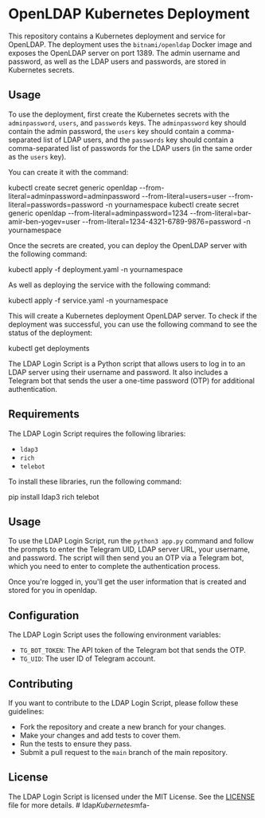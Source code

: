 # OpenLDAP Kubernetes Deployment

This repository contains a Kubernetes deployment and service for OpenLDAP. The deployment uses the `bitnami/openldap` Docker image and exposes the OpenLDAP server on port 1389. The admin username and password, as well as the LDAP users and passwords, are stored in Kubernetes secrets.

## Usage

To use the deployment, first create the Kubernetes secrets with the `adminpassword`, `users`, and `passwords` keys. The `adminpassword` key should contain the admin password, the `users` key should contain a comma-separated list of LDAP users, and the `passwords` key should contain a comma-separated list of passwords for the LDAP users (in the same order as the `users` key).

You can create it with the command:

kubectl create secret generic openldap --from-literal=adminpassword=adminpassword --from-literal=users=user --from-literal=passwords=password -n yournamespace
kubectl create secret generic openldap --from-literal=adminpassword=1234 --from-literal=bar-amir-ben-yogev=user --from-literal=1234-4321-6789-9876=password -n yournamespace

Once the secrets are created, you can deploy the OpenLDAP server with the following command:

kubectl apply -f deployment.yaml -n yournamespace

As well as deploying the service with the following command:

kubectl apply -f service.yaml -n yournamespace

This will create a Kubernetes deployment OpenLDAP server. To check if the deployment was successful, you can use the following command to see the status of the deployment:

kubectl get deployments

The LDAP Login Script is a Python script that allows users to log in to an LDAP server using their username and password. It also includes a Telegram bot that sends the user a one-time password (OTP) for additional authentication. 

## Requirements

The LDAP Login Script requires the following libraries:

- `ldap3`
- `rich`
- `telebot`

To install these libraries, run the following command:

pip install ldap3 rich telebot


## Usage

To use the LDAP Login Script, run the `python3 app.py` command and follow the prompts to enter the Telegram UID, LDAP server URL, your username, and password. The script will then send you an OTP via a Telegram bot, which you need to enter to complete the authentication process.

Once you're logged in, you'll get the user information that is created and stored for you in openldap. 


## Configuration

The LDAP Login Script uses the following environment variables:

- `TG_BOT_TOKEN`: The API token of the Telegram bot that sends the OTP.
- `TG_UID`: The user ID of Telegram account.

## Contributing

If you want to contribute to the LDAP Login Script, please follow these guidelines:

- Fork the repository and create a new branch for your changes.
- Make your changes and add tests to cover them.
- Run the tests to ensure they pass.
- Submit a pull request to the `main` branch of the main repository.

## License

The LDAP Login Script is licensed under the MIT License. See the [LICENSE](LICENSE) file for more details.
#   l d a p _ K u b e r n e t e s _ m f a -  
 
